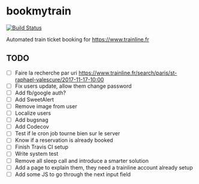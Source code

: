 # bookmytrain
[![Build Status](https://travis-ci.org/Goldenson/bookmytrain.svg?branch=master)](https://travis-ci.org/Goldenson/bookmytrain)

Automated train ticket booking for https://www.trainline.fr

## TODO

- [ ] Faire la recherche par uri https://www.trainline.fr/search/paris/st-raphael-valescure/2017-11-17-10:00
- [ ] Fix users update, allow them change password
- [ ] Add fb/google auth?
- [ ] Add SweetAlert
- [ ] Remove image from user
- [ ] Localize users
- [ ] Add bugsnag
- [ ] Add Codecov
- [ ] Test if le cron job tourne bien sur le server
- [ ] Know if a reservation is already booked
- [ ] Finish Travis CI setup
- [ ] Write system test
- [ ] Remove all sleep call and introduce a smarter solution
- [ ] Add a page to explain them, they need a trainline account already setup
- [ ] Add some JS to go through the next input field
